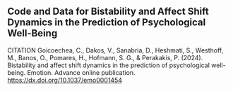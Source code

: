 ## Code and Data for Bistability and Affect Shift Dynamics in the Prediction of Psychological Well-Being
CITATION
Goicoechea, C., Dakos, V., Sanabria, D., Heshmati, S., Westhoff, M., Banos, O., Pomares, H., Hofmann, S.
G., & Perakakis, P. (2024). Bistability and affect shift dynamics in the prediction of psychological well-
being. Emotion. Advance online publication. https://dx.doi.org/10.1037/emo0001454